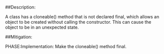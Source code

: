 ##Description:

A class has a cloneable() method that is not declared final, which allows an object to be created without calling the constructor. This can cause the object to be in an unexpected state.



##Mitigation:


PHASE:Implementation:
Make the cloneable() method final.

